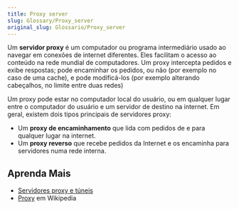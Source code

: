 ```yaml
---
title: Proxy server
slug: Glossary/Proxy_server
original_slug: Glossario/Proxy_server
---
```

Um **servidor proxy** é um computador ou programa intermediário usado ao navegar em conexões de internet diferentes. Eles facilitam o acesso ao conteúdo na rede mundial de computadores. Um proxy intercepta pedidos e exibe respostas; pode encaminhar os pedidos, ou não (por exemplo no caso de uma cache), e pode modificá-los (por exemplo alterando cabeçalhos, no limite entre duas redes)

Um proxy pode estar no computador local do usuário, ou em qualquer lugar entre o computador do usuário e um servidor de destino na internet. Em geral, existem dois tipos principais de servidores proxy:

- Um **proxy de encaminhamento** que lida com pedidos de e para qualquer lugar na internet.
- Um **proxy reverso** que recebe pedidos da Internet e os encaminha para servidores numa rede interna.

## Aprenda Mais

- [Servidores proxy e túneis](/pt-BR/docs/Web/HTTP/Proxy_servers_and_tunneling)
- [Proxy](https://pt.wikipedia.org/wiki/Proxy) em Wikipedia
